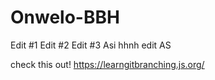 # Onwelo-BBH

Edit #1
Edit #2
Edit #3 Asi
hhnh
edit AS

check this out! https://learngitbranching.js.org/
